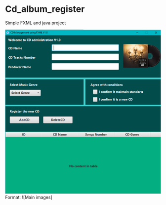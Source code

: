 # Cd_album_register
Simple FXML and java project

![GitHub Logo](CD_shop_management_system/test_images/Screenshot_1.png)
Format: ![Main images]
